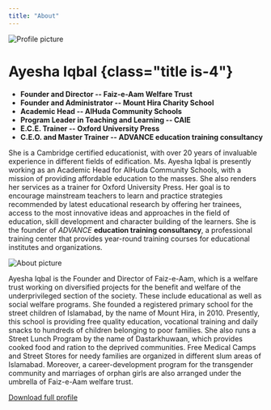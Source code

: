 ```yaml
---
title: "About"
---
```

![Profile picture](/img/image.png)
# Ayesha Iqbal {class="title is-4"}

+ **Founder and Director -- Faiz-e-Aam Welfare Trust**
+ **Founder and Administrator -- Mount Hira Charity School**
+ **Academic Head -- AlHuda Community Schools**
+ **Program Leader in Teaching and Learning -- CAIE**
+ **E.C.E. Trainer -- Oxford University Press**
+ **C.E.O. and Master Trainer -- ADVANCE education training consultancy**

She is a Cambridge certified educationist, with over 20 years of invaluable experience in different fields of edification. Ms. Ayesha Iqbal is presently working as an Academic Head for AlHuda Community Schools, with a mission of providing affordable education to the masses. She also renders her services as a trainer for Oxford University Press. Her goal is to encourage mainstream teachers to learn and practice strategies recommended by latest educational research by offering her trainees, access to the most innovative ideas and approaches in the field of education, skill development and character building of the learners. She is the founder of *ADVANCE* **education training consultancy**, a professional training center that provides year-round training courses for educational institutes and organizations.

![About picture](/img/image(7).png)

Ayesha Iqbal is the Founder and Director of Faiz-e-Aam, which is a welfare trust working on diversified projects for the benefit and welfare of the underprivileged section of the society. These include educational as well as social welfare programs. She founded a registered primary school for the street children of Islamabad, by the name of Mount Hira, in 2010.  Presently, this school is providing free quality education, vocational training and daily snacks to hundreds of children belonging to poor families. She also runs a Street Lunch Program by the name of Dastarkhuwaan, which provides cooked food and ration to the deprived communities. Free Medical Camps and Street Stores for needy families are organized in different slum areas of Islamabad. Moreover, a career-development program for the transgender community and marriages of orphan girls are also arranged under the umbrella of Faiz-e-Aam welfare trust.

[Download full profile](/ADVANCE-Master-Trainer-Profile.doc)